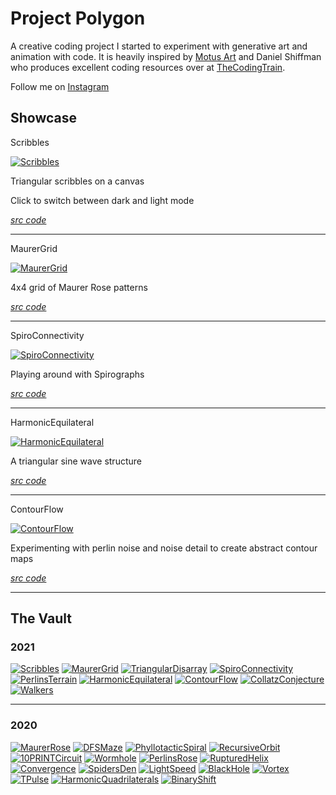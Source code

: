 # Project Polygon

A creative coding project I started to experiment with generative art and animation with code. It is heavily inspired by [Motus Art](https://owenmcateer.github.io/Motus-Art/) and Daniel Shiffman who produces excellent coding resources over at [TheCodingTrain](https://thecodingtrain.com/).

Follow me on [Instagram](https://www.instagram.com/pr0jectpolygon/)

## Showcase

Scribbles

[![Scribbles][Scribbles-preview]][Scribbles]

Triangular scribbles on a canvas

Click to switch between dark and light mode

[*src code*][Scribbles-code]

---

MaurerGrid

[![MaurerGrid][MaurerGrid-preview]][MaurerGrid]

4x4 grid of Maurer Rose patterns

[*src code*][MaurerGrid-code]

---

SpiroConnectivity

[![SpiroConnectivity][SpiroConnectivity-preview]][SpiroConnectivity]

Playing around with Spirographs

[*src code*][SpiroConnectivity-code]

---

HarmonicEquilateral

[![HarmonicEquilateral][HarmonicEquilateral-preview]][HarmonicEquilateral]

A triangular sine wave structure

[*src code*][HarmonicEquilateral-code]

---

ContourFlow

[![ContourFlow][ContourFlow-preview]][ContourFlow]

Experimenting with perlin noise and noise detail to create abstract contour maps

[*src code*][ContourFlow-code]

--- 

## The Vault

### 2021

[![Scribbles][Scribbles-preview]][Scribbles]
[![MaurerGrid][MaurerGrid-preview]][MaurerGrid]
[![TriangularDisarray][TriangularDisarray-preview]][TriangularDisarray]
[![SpiroConnectivity][SpiroConnectivity-preview]][SpiroConnectivity]
[![PerlinsTerrain][PerlinsTerrain-preview]][PerlinsTerrain]
[![HarmonicEquilateral][HarmonicEquilateral-preview]][HarmonicEquilateral]
[![ContourFlow][ContourFlow-preview]][ContourFlow]
[![CollatzConjecture][CollatzConjecture-preview]][CollatzConjecture]
[![Walkers][Walkers-preview]][Walkers]

---

### 2020

[![MaurerRose][MaurerRose-preview]][MaurerRose]
[![DFSMaze][DFSMaze-preview]][DFSMaze]
[![PhyllotacticSpiral][PhyllotacticSpiral-preview]][PhyllotacticSpiral]
[![RecursiveOrbit][RecursiveOrbit-preview]][RecursiveOrbit]
[![10PRINTCircuit][10PRINTCircuit-preview]][10PRINTCircuit]
[![Wormhole][Wormhole-preview]][Wormhole]
[![PerlinsRose][PerlinsRose-preview]][PerlinsRose]
[![RupturedHelix][RupturedHelix-preview]][RupturedHelix]
[![Convergence][Convergence-preview]][Convergence]
[![SpidersDen][SpidersDen-preview]][SpidersDen]
[![LightSpeed][LightSpeed-preview]][LightSpeed]
[![BlackHole][BlackHole-preview]][BlackHole]
[![Vortex][Vortex-preview]][Vortex]
[![TPulse][TPulse-preview]][TPulse]
[![HarmonicQuadrilaterals][HarmonicQuadrilaterals-preview]][HarmonicQuadrilaterals]
[![BinaryShift][BinaryShift-preview]][BinaryShift]

<!-- 2021 -->

[Scribbles]: https://amriarshad.github.io/Project-Polygon/src/Scribbles/index
[Scribbles-code]: https://github.com/AmriArshad/Project-Polygon/tree/main/src/Scribbles/sketch.js
[Scribbles-preview]: ./assets/img/resized/Scribbles_200x200.png
[MaurerGrid]: https://amriarshad.github.io/Project-Polygon/src/MaurerGrid/index
[MaurerGrid-code]: https://github.com/AmriArshad/Project-Polygon/tree/main/src/MaurerGrid/sketch.js
[MaurerGrid-preview]: ./assets/img/resized/MaurerGrid_200x200.png
[TriangularDisarray]: https://amriarshad.github.io/Project-Polygon/src/TriangularDisarray/index
[TriangularDisarray-code]: https://github.com/AmriArshad/Project-Polygon/tree/main/src/TriangularDisarray/sketch.js
[TriangularDisarray-preview]: ./assets/img/resized/TriangularDisarray_200x200.png
[SpiroConnectivity]: https://amriarshad.github.io/Project-Polygon/src/SpiroConnectivity/index
[SpiroConnectivity-code]: https://github.com/AmriArshad/Project-Polygon/tree/main/src/SpiroConnectivity/sketch.js
[SpiroConnectivity-preview]: ./assets/img/resized/SpiroConnectivity_200x200.png
[PerlinsTerrain]: https://amriarshad.github.io/Project-Polygon/src/PerlinsTerrain/index
[PerlinsTerrain-code]: https://github.com/AmriArshad/Project-Polygon/tree/main/src/PerlinsTerrain/sketch.js
[PerlinsTerrain-preview]: ./assets/img/resized/PerlinsTerrain_200x200.png
[HarmonicEquilateral]: https://amriarshad.github.io/Project-Polygon/src/HarmonicEquilateral/index
[HarmonicEquilateral-code]: https://github.com/AmriArshad/Project-Polygon/tree/main/src/HarmonicEquilateral/sketch.js
[HarmonicEquilateral-preview]: ./assets/img/resized/HarmonicEquilateral_200x200.png
[ContourFlow]: https://amriarshad.github.io/Project-Polygon/src/ContourFlow/index
[ContourFlow-code]: https://github.com/AmriArshad/Project-Polygon/tree/main/src/ContourFlow/sketch.js
[ContourFlow-preview]: ./assets/img/resized/ContourFlow_200x200.png
[CollatzConjecture]: https://amriarshad.github.io/Project-Polygon/src/CollatzConjecture/index
[CollatzConjecture-code]: https://github.com/AmriArshad/Project-Polygon/tree/main/src/CollatzConjecture/sketch.js
[CollatzConjecture-preview]: ./assets/img/resized/CollatzConjecture_200x200.png
[Walkers]: https://amriarshad.github.io/Project-Polygon/src/Walkers/index
[Walkers-code]: https://github.com/AmriArshad/Project-Polygon/tree/main/src/Walkers/sketch.js
[Walkers-preview]: ./assets/img/resized/Walkers_200x200.png

<!-- 2020 -->

[MaurerRose]: https://amriarshad.github.io/Project-Polygon/src/MaurerRose/index
[MaurerRose-code]: https://github.com/AmriArshad/Project-Polygon/tree/main/src/MaurerRose/sketch.js
[MaurerRose-preview]: ./assets/img/resized/MaurerRose_200x200.png
[DFSMaze]: https://amriarshad.github.io/Project-Polygon/src/DFSMaze/index
[DFSMaze-code]: https://github.com/AmriArshad/Project-Polygon/tree/main/src/DFSMaze/sketch.js
[DFSMaze-preview]: ./assets/img/resized/DFSMaze_200x200.png
[PhyllotacticSpiral]: https://amriarshad.github.io/Project-Polygon/src/PhyllotacticSpiral/index
[PhyllotacticSpiral-code]: https://github.com/AmriArshad/Project-Polygon/tree/main/src/PhyllotacticSpiral/sketch.js
[PhyllotacticSpiral-preview]: ./assets/img/resized/PhyllotacticSpiral_200x200.png
[RecursiveOrbit]: https://amriarshad.github.io/Project-Polygon/src/RecursiveOrbit/index
[RecursiveOrbit-code]: https://github.com/AmriArshad/Project-Polygon/tree/main/src/RecursiveOrbit/sketch.js
[RecursiveOrbit-preview]: ./assets/img/resized/RecursiveOrbit_200x200.png
[10PRINTCircuit]: https://amriarshad.github.io/Project-Polygon/src/10PRINTCircuit/index
[10PRINTCircuit-code]: https://github.com/AmriArshad/Project-Polygon/tree/main/src/10PRINTCircuit/sketch.js
[10PRINTCircuit-preview]: ./assets/img/resized/10PRINTCircuit_200x200.png
[Wormhole]: https://amriarshad.github.io/Project-Polygon/src/Wormhole/index
[Wormhole-code]: https://github.com/AmriArshad/Project-Polygon/tree/main/src/Wormhole/sketch.js
[Wormhole-preview]: ./assets/img/resized/Wormhole_200x200.png
[PerlinsRose]: https://amriarshad.github.io/Project-Polygon/src/PerlinsRose/index
[PerlinsRose-code]: https://github.com/AmriArshad/Project-Polygon/tree/main/src/PerlinsRose/sketch.js
[PerlinsRose-preview]: ./assets/img/resized/PerlinsRose_200x200.png
[RupturedHelix]: https://amriarshad.github.io/Project-Polygon/src/RupturedHelix/index
[RupturedHelix-code]: https://github.com/AmriArshad/Project-Polygon/tree/main/src/RupturedHelix/sketch.js
[RupturedHelix-preview]: ./assets/img/resized/RupturedHelix_200x200.png
[Convergence]: https://amriarshad.github.io/Project-Polygon/src/Convergence/index
[Convergence-code]: https://github.com/AmriArshad/Project-Polygon/tree/main/src/Convergence/sketch.js
[Convergence-preview]: ./assets/img/resized/Convergence_200x200.png
[SpidersDen]: https://amriarshad.github.io/Project-Polygon/src/SpidersDen/index
[SpidersDen-code]: https://github.com/AmriArshad/Project-Polygon/tree/main/src/SpidersDen/sketch.js
[SpidersDen-preview]: ./assets/img/resized/SpidersDen_200x200.png
[LightSpeed]: https://amriarshad.github.io/Project-Polygon/src/LightSpeed/index
[LightSpeed-code]: https://github.com/AmriArshad/Project-Polygon/tree/main/src/LightSpeed/sketch.js
[LightSpeed-preview]: ./assets/img/resized/LightSpeed_200x200.png
[BlackHole]: https://amriarshad.github.io/Project-Polygon/src/BlackHole/index
[BlackHole-code]: https://github.com/AmriArshad/Project-Polygon/tree/main/src/BlackHole/sketch.js
[BlackHole-preview]: ./assets/img/resized/BlackHole_200x200.png
[Vortex]: https://amriarshad.github.io/Project-Polygon/src/Vortex/index
[Vortex-code]: https://github.com/AmriArshad/Project-Polygon/tree/main/src/Vortex/sketch.js
[Vortex-preview]: ./assets/img/resized/Vortex_200x200.png
[TPulse]: https://amriarshad.github.io/Project-Polygon/src/TPulse/index
[TPulse-code]: https://github.com/AmriArshad/Project-Polygon/tree/main/src/TPulse/sketch.js
[TPulse-preview]: ./assets/img/resized/TPulse_200x200.png
[HarmonicQuadrilaterals]: https://amriarshad.github.io/Project-Polygon/src/HarmonicQuadrilaterals/index
[HarmonicQuadrilaterals-code]: https://github.com/AmriArshad/Project-Polygon/tree/main/src/HarmonicQuadrilaterals/sketch.js
[HarmonicQuadrilaterals-preview]: ./assets/img/resized/HarmonicQuadrilaterals_200x200.png
[BinaryShift]: https://amriarshad.github.io/Project-Polygon/src/BinaryShift/index
[BinaryShift-code]: https://github.com/AmriArshad/Project-Polygon/tree/main/src/BinaryShift/sketch.js
[BinaryShift-preview]: ./assets/img/resized/BinaryShift_200x200.png
